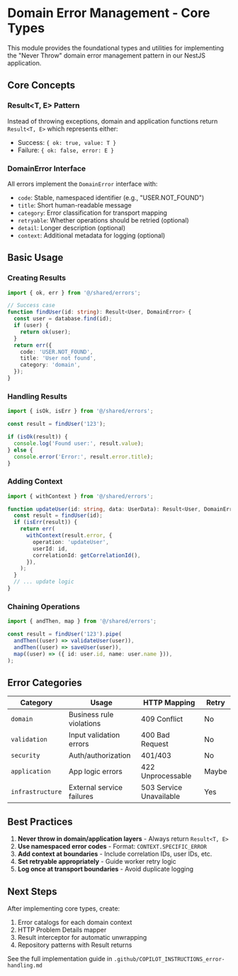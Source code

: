 # Domain Error Management - Core Types

This module provides the foundational types and utilities for implementing the "Never Throw" domain error management pattern in our NestJS application.

## Core Concepts

### Result<T, E> Pattern

Instead of throwing exceptions, domain and application functions return `Result<T, E>` which represents either:

- Success: `{ ok: true, value: T }`
- Failure: `{ ok: false, error: E }`

### DomainError Interface

All errors implement the `DomainError` interface with:

- `code`: Stable, namespaced identifier (e.g., "USER.NOT_FOUND")
- `title`: Short human-readable message
- `category`: Error classification for transport mapping
- `retryable`: Whether operations should be retried (optional)
- `detail`: Longer description (optional)
- `context`: Additional metadata for logging (optional)

## Basic Usage

### Creating Results

```typescript
import { ok, err } from '@/shared/errors';

// Success case
function findUser(id: string): Result<User, DomainError> {
  const user = database.find(id);
  if (user) {
    return ok(user);
  }
  return err({
    code: 'USER.NOT_FOUND',
    title: 'User not found',
    category: 'domain',
  });
}
```

### Handling Results

```typescript
import { isOk, isErr } from '@/shared/errors';

const result = findUser('123');

if (isOk(result)) {
  console.log('Found user:', result.value);
} else {
  console.error('Error:', result.error.title);
}
```

### Adding Context

```typescript
import { withContext } from '@/shared/errors';

function updateUser(id: string, data: UserData): Result<User, DomainError> {
  const result = findUser(id);
  if (isErr(result)) {
    return err(
      withContext(result.error, {
        operation: 'updateUser',
        userId: id,
        correlationId: getCorrelationId(),
      }),
    );
  }
  // ... update logic
}
```

### Chaining Operations

```typescript
import { andThen, map } from '@/shared/errors';

const result = findUser('123').pipe(
  andThen((user) => validateUser(user)),
  andThen((user) => saveUser(user)),
  map((user) => ({ id: user.id, name: user.name })),
);
```

## Error Categories

| Category         | Usage                     | HTTP Mapping            | Retry |
| ---------------- | ------------------------- | ----------------------- | ----- |
| `domain`         | Business rule violations  | 409 Conflict            | No    |
| `validation`     | Input validation errors   | 400 Bad Request         | No    |
| `security`       | Auth/authorization        | 401/403                 | No    |
| `application`    | App logic errors          | 422 Unprocessable       | Maybe |
| `infrastructure` | External service failures | 503 Service Unavailable | Yes   |

## Best Practices

1. **Never throw in domain/application layers** - Always return `Result<T, E>`
2. **Use namespaced error codes** - Format: `CONTEXT.SPECIFIC_ERROR`
3. **Add context at boundaries** - Include correlation IDs, user IDs, etc.
4. **Set retryable appropriately** - Guide worker retry logic
5. **Log once at transport boundaries** - Avoid duplicate logging

## Next Steps

After implementing core types, create:

1. Error catalogs for each domain context
2. HTTP Problem Details mapper
3. Result interceptor for automatic unwrapping
4. Repository patterns with Result returns

See the full implementation guide in `.github/COPILOT_INSTRUCTIONS_error-handling.md`
